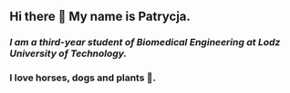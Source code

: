 ## **Hi there 👋 My name is Patrycja.**

### *I am a third-year student of Biomedical Engineering at Lodz University of Technology.*
### I love horses, dogs and plants 🌱.
<!--
**PatrycjaPytka/PatrycjaPytka** is a ✨ _special_ ✨ repository because its `README.md` (this file) appears on your GitHub profile.

Here are some ideas to get you started:

- 🔭 I’m currently working on ...
- 🌱 I’m currently learning ...
- 👯 I’m looking to collaborate on ...
- 🤔 I’m looking for help with ...
- 💬 Ask me about ...
- 📫 How to reach me: ...
- 😄 Pronouns: ...
- ⚡ Fun fact: ...
-->
